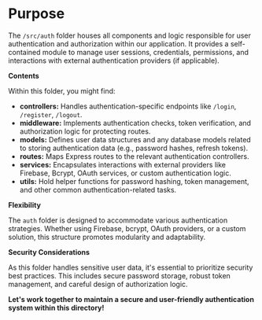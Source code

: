 # **Purpose**

The `/src/auth` folder houses all components and logic responsible for user authentication and authorization within our application.  It provides a self-contained module to manage user sessions, credentials, permissions, and interactions with external authentication providers (if applicable).

**Contents**

Within this folder, you might find:

* **controllers:**  Handles authentication-specific endpoints like `/login`, `/register`, `/logout`.
* **middleware:** Implements authentication checks, token verification, and authorization logic for protecting routes.
* **models:**  Defines user data structures and any database models related to storing authentication data (e.g., password hashes, refresh tokens).
* **routes:**  Maps Express routes to the relevant authentication controllers.
* **services:**  Encapsulates interactions with external providers like Firebase, Bcrypt, OAuth services, or custom authentication logic.
* **utils:**  Hold helper functions for password hashing, token management, and other common authentication-related tasks.

**Flexibility**

The `auth` folder is designed to accommodate various authentication strategies.  Whether using Firebase, bcrypt, OAuth providers, or a custom solution, this structure promotes modularity and adaptability.

**Security Considerations**

As this folder handles sensitive user data, it's essential to prioritize security best practices. This includes secure password storage, robust token management, and careful design of authorization logic. 

**Let's work together to maintain a secure and user-friendly authentication system within this directory!**
